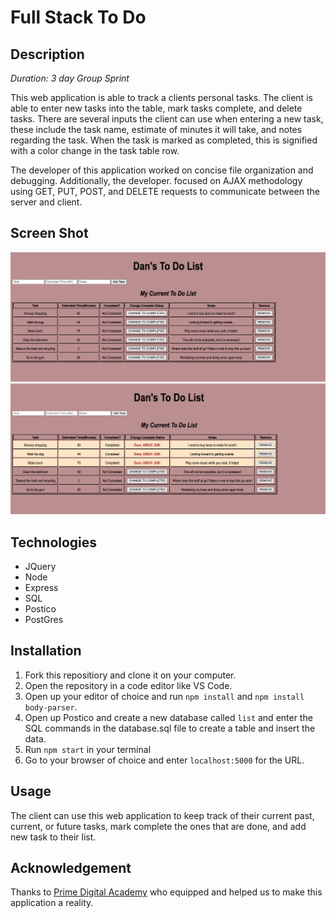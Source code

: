 # Full Stack To Do

## Description

_Duration: 3 day Group Sprint_

This web application is able to track a clients personal tasks. The client is able to enter new tasks into the table, mark tasks complete, and delete tasks. There are several inputs the client can use when entering a new task, these include the task name, estimate of minutes it will take, and notes regarding the task. When the task is marked as completed, this is signified with a color change in the task table row.

The developer of this application worked on concise file organization and debugging.  Additionally, the developer. focused on AJAX methodology using GET, PUT, POST, and DELETE requests to communicate between the server and client.


## Screen Shot
<img src="List0.png">

<img src="List1.png">




Technologies
------------
* JQuery
* Node
* Express
* SQL
* Postico
* PostGres

## Installation

1. Fork this repositiory and clone it on your computer.
2. Open the repository in a code editor like VS Code.
3. Open up your editor of choice and run `npm install` and `npm install body-parser`.
4. Open up Postico and create a new database called `list` and enter the SQL commands in the database.sql file to create a table and insert the data.
5. Run `npm start` in your terminal
6. Go to your browser of choice and enter `localhost:5000` for the URL.

## Usage

The client can use this web application to keep track of their current past, current, or future tasks, mark complete the ones that are done, and add new task to their list.

## Acknowledgement
Thanks to [Prime Digital Academy](www.primeacademy.io) who equipped and helped us to make this application a reality. 


